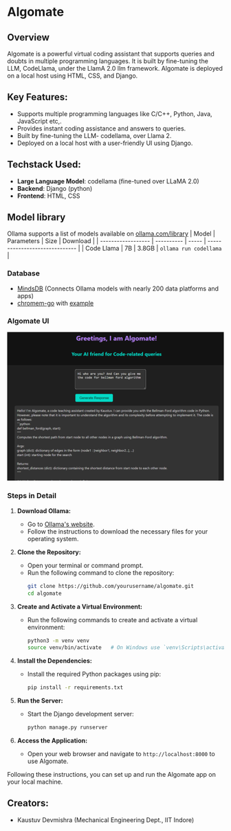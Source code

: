 # Algomate
## Overview

Algomate is a powerful virtual coding assistant that supports queries and doubts in multiple programming languages. It is built by fine-tuning the LLM, CodeLlama, under the LlamA 2.0 llm framework. Algomate is deployed on a local host using HTML, CSS, and Django.




## Key Features:

- Supports multiple programming languages like C/C++, Python, Java, JavaScript etc,.
- Provides instant coding assistance and answers to queries.
- Built by fine-tuning the LLM- codellama, over Llama 2.
- Deployed on a local host with a user-friendly UI using Django.

## Techstack Used:

- **Large Language Model**: codellama (fine-tuned over LLaMA 2.0)
- **Backend**: Django (python)
- **Frontend**: HTML, CSS

## Model library

Ollama supports a list of models available on [ollama.com/library](https://ollama.com/library 'ollama model library')
| Model              | Parameters | Size  | Download                       |
| ------------------ | ---------- | ----- | ------------------------------ |
| Code Llama         | 7B         | 3.8GB | `ollama run codellama`         |

### Database
- [MindsDB](https://github.com/mindsdb/mindsdb/blob/staging/mindsdb/integrations/handlers/ollama_handler/README.md) (Connects Ollama models with nearly 200 data platforms and apps)
- [chromem-go](https://github.com/philippgille/chromem-go/blob/v0.5.0/embed_ollama.go) with [example](https://github.com/philippgille/chromem-go/tree/v0.5.0/examples/rag-wikipedia-ollama)

### Algomate UI
![Algomate SS](https://github.com/kaustuv-d/Algomate/blob/main/Algomate_working01.png)


### Steps in Detail

1. **Download Ollama:**
   - Go to [Ollama's website](https://ollama.ai).
   - Follow the instructions to download the necessary files for your operating system.

2. **Clone the Repository:**
   - Open your terminal or command prompt.
   - Run the following command to clone the repository:
     ```bash
     git clone https://github.com/yourusername/algomate.git
     cd algomate
     ```

3. **Create and Activate a Virtual Environment:**
   - Run the following commands to create and activate a virtual environment:
     ```bash
     python3 -m venv venv
     source venv/bin/activate   # On Windows use `venv\Scripts\activate`
     ```

4. **Install the Dependencies:**
   - Install the required Python packages using pip:
     ```bash
     pip install -r requirements.txt
     ```

5. **Run the Server:**
   - Start the Django development server:
     ```bash
     python manage.py runserver
     ```

6. **Access the Application:**
   - Open your web browser and navigate to `http://localhost:8000` to use Algomate.

Following these instructions, you can set up and run the Algomate app on your local machine.


## Creators:
- Kaustuv Devmishra (Mechanical Engineering Dept., IIT Indore)
